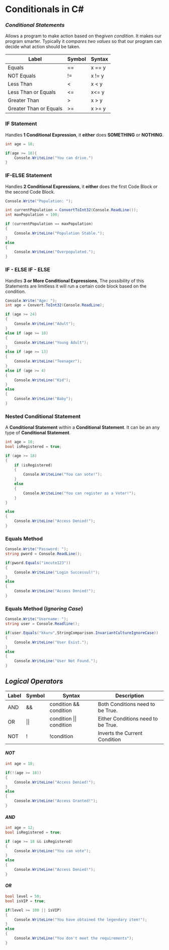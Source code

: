 # Conditionals in C#

### ***Conditional Statements***
Allows a program to make action based on the*given condition*. It makes our program smarter. Typically it *compares two values* so that our program can decide what action should be taken.

| Label | Symbol | Syntax |
| ----------- | ----------- | ----------- |
| Equals | == | x == y
| NOT Equals | != | x != y
| Less Than | < | x < y
| Less Than or Equals | <= | x<= y
| Greater Than | > | x > y
| Greater Than or Equals | >= | x >= y

### **IF Statement**
Handles **1 Conditional Expression**, it **either** does **SOMETHING** or **NOTHING**.

```csharp
int age = 18;

if(age >= 18){
    Console.WriteLine("You can drive.")
}
```

### **IF-ELSE Statement**
Handles **2 Conditional Expressions**, it **either** does the first Code Block or the second Code Block.

```csharp
Console.Write("Population: ");

int currentPopulation = ConvertToInt32(Console.ReadLine());
int maxPopulation = 100;

if (currentPopulation == maxPopulation)
{
    Console.WriteLine("Population Stable.");
}
else
{
    Console.WriteLine("Overpopulated.");
}
```

### **IF - ELSE IF - ELSE**
Handles **3 or More Conditional Expressions**, The possibility of this Statements are limitless it will run a certain code block based on the condition.

```csharp
Console.Write("Age: ");
int age = Convert.ToInt32(Console.ReadLine);

if (age >= 24)
{
    Console.WriteLine("Adult");
}
else if (age >= 18)
{
    Console.WriteLine("Young Adult");
}
else if (age >= 13)
{
    Console.WriteLine("Teenager");
}
else if (age >= 4)
{
    Console.WriteLine("Kid");
}
else
{
    Console.WriteLine("Baby");
}
```

### **Nested Conditional Statement**
A **Conditional Statement** within a **Conditional Statement**. It can be an any type of **Conditional Statement**.

```csharp
int age = 18;
bool isRegistered = true;

if (age >= 18)
{
    if (isRegistered)
    {
        Console.WriteLine("You can vote!");
    }
    else
    {
        Console.WriteLine("You can register as a Voter!");
    }
}

else
{
    Console.WriteLine("Access Denied!");
}
```


### **Equals Method**

```csharp
Console.Write("Password: ");
string pword = Console.ReadLine();

if(pword.Equals("imcute123"))
{
    Console.WriteLine("Login Successul!");
}
else
{
    Console.WriteLine("Access Denied!");
}
```

### **Equals Method (*Ignoring Case*)**

```csharp
Console.Write("Username: ");
string user = Console.Readline();

if(user.Equals("kkuru",StringComparison.InvariantCultureIgnoreCase))
{
    Console.WriteLine("User Exist.");
}
else
{
    Console.WriteLine("User Not Found.");
}
```

## ***Logical Operators***

| Label | Symbol | Syntax | Description
| ----------- | ----------- | ----------- |----------- |
| AND | && | condition && condition | Both Conditions need to be True.
| OR | \|\| | condition \|\| condition | Either Conditions need to be True.
| NOT | ! | !condition | Inverts the Current Condition

#### *NOT*
```csharp
int age = 18;

if(!(age >= 18))
{
    Console.WriteLine("Access Denied!");
}
else
{
    Console.WriteLine("Access Granted!");
}
```

#### *AND*
```csharp
int age = 12;
bool isRegistered = true;

if (age >= 18 && isRegistered)
{
    Console.WriteLine("You can vote");
}
else
{
    Console.WriteLine("Access Denied!");
}
```
#### *OR*
```csharp
bool level = 50;
bool isVIP = true;

if(level >= 100 || isVIP)
{
    Console.WriteLine("You have obtained the legendary item!");
}
else
{
    Console.WriteLine("You don't meet the requirements");
}
```